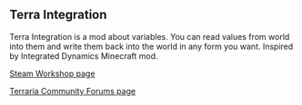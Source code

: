 ## Terra Integration

Terra Integration is a mod about variables. You can read values from world into them and write them back into the world in any form you want.
Inspired by Integrated Dynamics Minecraft mod.

[Steam Workshop page](https://steamcommunity.com/sharedfiles/filedetails/?id=2818386313)

[Terraria Community Forums page](https://forums.terraria.org/index.php?threads/terra-integration.112868/)
